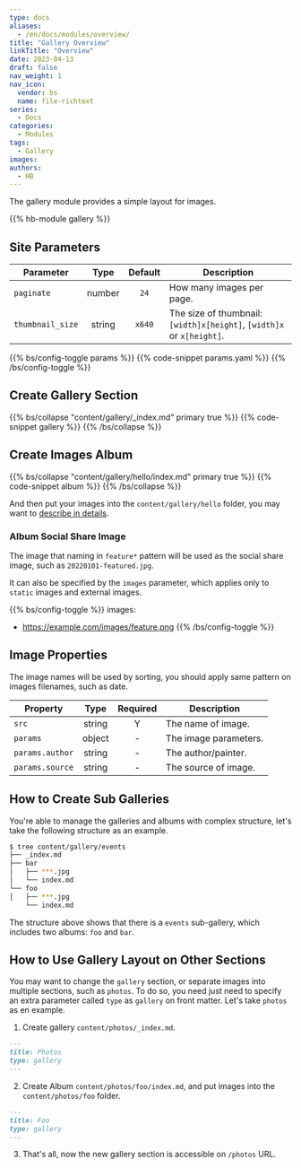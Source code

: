 ```yaml
---
type: docs
aliases:
  - /en/docs/modules/overview/
title: "Gallery Overview"
linkTitle: "Overview"
date: 2023-04-13
draft: false
nav_weight: 1
nav_icon:
  vendor: bs
  name: file-richtext
series:
  - Docs
categories:
  - Modules
tags:
  - Gallery
images:
authors:
  - HB
---
```


The gallery module provides a simple layout for images.

<!--more-->

{{% hb-module gallery %}}

## Site Parameters

| Parameter        |  Type  | Default | Description                                                           |
| ---------------- | :----: | :-----: | --------------------------------------------------------------------- |
| `paginate`       | number |  `24`   | How many images per page.                                             |
| `thumbnail_size` | string | `x640`  | The size of thumbnail: `[width]x[height]`, `[width]x` or `x[height]`. |

{{% bs/config-toggle params %}}
{{% code-snippet params.yaml %}}
{{% /bs/config-toggle %}}

## Create Gallery Section

{{% bs/collapse "content/gallery/_index.md" primary true %}}
{{% code-snippet gallery %}}
{{% /bs/collapse %}}

## Create Images Album

{{% bs/collapse "content/gallery/hello/index.md" primary true %}}
{{% code-snippet album %}}
{{% /bs/collapse %}}

And then put your images into the `content/gallery/hello` folder, you may want to [describe in details](#image-properties).

### Album Social Share Image

The image that naming in `feature*` pattern will be used as the social share image, such as `20220101-featured.jpg`.

It can also be specified by the `images` parameter, which applies only to `static` images and external images.

{{% bs/config-toggle %}}
images:
  - https://example.com/images/feature.png
{{% /bs/config-toggle %}}

## Image Properties

The image names will be used by sorting, you should apply same pattern on images filenames, such as date.

| Property        |  Type  | Required | Description           |
| --------------- | :----: | :------: | --------------------- |
| `src`           | string |    Y     | The name of image.    |
| `params`        | object |    -     | The image parameters. |
| `params.author` | string |    -     | The author/painter.   |
| `params.source` | string |    -     | The source of image.  |

## How to Create Sub Galleries

You're able to manage the galleries and albums with complex structure, let's take the following structure as an example.

```sh
$ tree content/gallery/events
├── _index.md
├── bar
│   ├── ***.jpg
│   └── index.md
└── foo
│   ├── ***.jpg
    └── index.md
```

The structure above shows that there is a `events` sub-gallery, which includes two albums: `foo` and `bar`.

## How to Use Gallery Layout on Other Sections

You may want to change the `gallery` section, or separate images into multiple sections, such as `photos`. To do so, you need just need to specify an extra parameter called `type` as `gallery` on front matter. Let's take `photos` as en example.

1. Create gallery `content/photos/_index.md`.

```markdown
---
title: Photos
type: gallery
---
```

2. Create Album `content/photos/foo/index.md`, and put images into the `content/photos/foo` folder.

```markdown
---
title: Foo
type: gallery
---
```

3. That's all, now the new gallery section is accessible on `/photos` URL.
